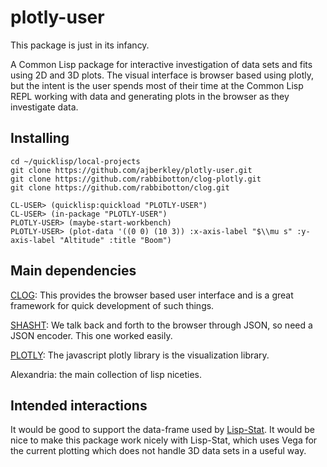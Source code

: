 # plotly-user

This package is just in its infancy.

A Common Lisp package for interactive investigation of data sets and
fits using 2D and 3D plots.  The visual interface is browser based using plotly,
but the intent is the user spends most of their time at the Common
Lisp REPL working with data and generating plots in the browser as
they investigate data.

## Installing
```
cd ~/quicklisp/local-projects
git clone https://github.com/ajberkley/plotly-user.git
git clone https://github.com/rabbibotton/clog-plotly.git
git clone https://github.com/rabbibotton/clog.git
```

```
CL-USER> (quicklisp:quickload "PLOTLY-USER")
CL-USER> (in-package "PLOTLY-USER")
PLOTLY-USER> (maybe-start-workbench)
PLOTLY-USER> (plot-data '((0 0) (10 3)) :x-axis-label "$\\mu s" :y-axis-label "Altitude" :title "Boom")
```



## Main dependencies
[CLOG](https://github.com/rabbibotton/clog): This provides the browser based user interface and is a great framework for quick development of such things.

[SHASHT](https://github.com/yitzchak/shasht): We talk back and forth to the browser through JSON, so need a JSON encoder.  This one worked easily.

[PLOTLY](https://plotly.com/javascript/): The javascript plotly library is the visualization library.

Alexandria: the main collection of lisp niceties.

## Intended interactions

It would be good to support the data-frame used by
[Lisp-Stat](https://github.com/Lisp-Stat).  It would be nice to make
this package work nicely with Lisp-Stat, which uses Vega for the
current plotting which does not handle 3D data sets in a useful way.
